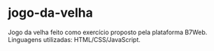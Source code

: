 # jogo-da-velha
Jogo da velha feito como exercício proposto pela plataforma B7Web. Linguagens utilizadas: HTML/CSS/JavaScript.
